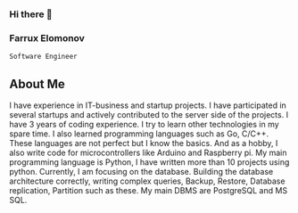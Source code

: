 ### Hi there 👋

### Farrux Elomonov
`Software Engineer`

## About Me

I have experience in IT-business and startup projects. I have participated in several startups and actively contributed to the server side of the projects. I have 3 years of coding experience. I try to learn other technologies in my spare time. I also learned programming languages such as Go, C/C++. These languages are not perfect but I know the basics. And as a hobby, I also write code for microcontrollers like Arduino and Raspberry pi. My main programming language is Python, I have written more than 10 projects using python. Currently, I am focusing on the database. Building the database architecture correctly, writing complex queries, Backup, Restore, Database replication, Partition such as these. My main DBMS are PostgreSQL and MS SQL.
